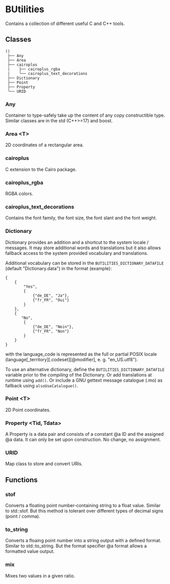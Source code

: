 # BUtilities

Contains a collection of different useful C and C++ tools.


## Classes
```
()
 ├── Any
 ├── Area
 ├── cairoplus
 |    ├── cairoplus_rgba
 |    ╰── cairoplus_text_decorations
 ├── Dictionary
 ├── Point
 ├── Property
 ╰── URID
```


### Any

Container to type-safely take up the content of any copy constructible type.
Similar classes are in the std (C++>=17) and boost.


### Area \<T\>

2D coordinates of a rectangular area.


### cairoplus

C extension to the Cairo package.


### cairoplus_rgba

RGBA colors.


### cairoplus_text_decorations

Contains the font family, the font size, the font slant and the font weight.


### Dictionary

Dictionary provides an addition and a shortcut to the system locale /
messages. It may store additional words and translations but it also allows
fallback access to the system provided vocabulary and translations.

Additional vocabulary can be stored in the 
`BUTILITIES_DICTIONARY_DATAFILE` (default "Dictionary.data") in the format
(example):
```
{
    {
        "Yes",       
        {
            {"de_DE", "Ja"},
            {"fr_FR", "Oui"}
        }
    },
    {
       "No",       
        {
            {"de_DE", "Nein"},
            {"fr_FR", "Non"}
        }
    }
}
```
with the language_code is represented as the full or partial POSIX locale 
(language[_territory][.codeset][@modifier], e. g. "en_US.utf8").

To use an alternative dictionary, define the 
`BUTILITIES_DICTIONARY_DATAFILE` variable prior to the *compiling* of the
Dictionary. Or add translations at runtime using `add()`. Or include a GNU
gettext message catalogue (.mo) as fallback using `alsoUseCatalogue()`.


### Point \<T\>

2D Point coordinates.


### Property  \<Tid, Tdata\>

A Property is a data pair and consists of a constant @a ID and the assigned
@a data. It can only be set upon construction. No change, no assignment.


### URID

Map class to store and convert URIs.


## Functions

### stof

Converts a floating point number-containing string to a float value. Similar 
to std::stof. But this method is tolerant over different types of decimal 
signs (point / comma).


### to_string

Converts a floaing point number into a string output with a defined format. 
Similar to std::to_string. But the format specifier @a format allows a
formatted value output.


### mix

Mixes two values in a given ratio.